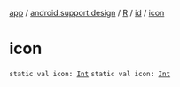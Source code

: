 [app](../../../index.md) / [android.support.design](../../index.md) / [R](../index.md) / [id](index.md) / [icon](./icon.md)

# icon

`static val icon: `[`Int`](https://kotlinlang.org/api/latest/jvm/stdlib/kotlin/-int/index.html)
`static val icon: `[`Int`](https://kotlinlang.org/api/latest/jvm/stdlib/kotlin/-int/index.html)